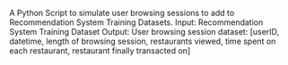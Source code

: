 A Python Script to simulate user browsing sessions to add to Recommendation System Training Datasets. 
Input:
Recommendation System Training Dataset
Output:
User browsing session dataset:
  [userID, datetime, length of browsing session, restaurants viewed, time spent on each restaurant, restaurant finally transacted on]
  
  
